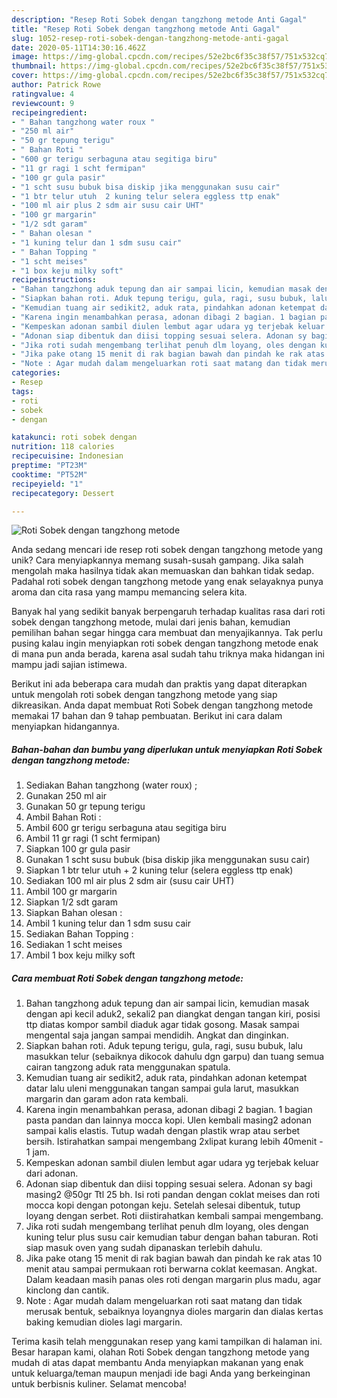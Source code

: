 ```yaml
---
description: "Resep Roti Sobek dengan tangzhong metode Anti Gagal"
title: "Resep Roti Sobek dengan tangzhong metode Anti Gagal"
slug: 1052-resep-roti-sobek-dengan-tangzhong-metode-anti-gagal
date: 2020-05-11T14:30:16.462Z
image: https://img-global.cpcdn.com/recipes/52e2bc6f35c38f57/751x532cq70/roti-sobek-dengan-tangzhong-metode-foto-resep-utama.jpg
thumbnail: https://img-global.cpcdn.com/recipes/52e2bc6f35c38f57/751x532cq70/roti-sobek-dengan-tangzhong-metode-foto-resep-utama.jpg
cover: https://img-global.cpcdn.com/recipes/52e2bc6f35c38f57/751x532cq70/roti-sobek-dengan-tangzhong-metode-foto-resep-utama.jpg
author: Patrick Rowe
ratingvalue: 4
reviewcount: 9
recipeingredient:
- " Bahan tangzhong water roux "
- "250 ml air"
- "50 gr tepung terigu"
- " Bahan Roti "
- "600 gr terigu serbaguna atau segitiga biru"
- "11 gr ragi 1 scht fermipan"
- "100 gr gula pasir"
- "1 scht susu bubuk bisa diskip jika menggunakan susu cair"
- "1 btr telur utuh  2 kuning telur selera eggless ttp enak"
- "100 ml air plus 2 sdm air susu cair UHT"
- "100 gr margarin"
- "1/2 sdt garam"
- " Bahan olesan "
- "1 kuning telur dan 1 sdm susu cair"
- " Bahan Topping "
- "1 scht meises"
- "1 box keju milky soft"
recipeinstructions:
- "Bahan tangzhong aduk tepung dan air sampai licin, kemudian masak dengan api kecil aduk2, sekali2 pan diangkat dengan tangan kiri, posisi ttp diatas kompor sambil diaduk agar tidak gosong. Masak sampai mengental saja jangan sampai mendidih. Angkat dan dinginkan."
- "Siapkan bahan roti. Aduk tepung terigu, gula, ragi, susu bubuk, lalu masukkan telur (sebaiknya dikocok dahulu dgn garpu) dan tuang semua cairan tangzong aduk rata menggunakan spatula."
- "Kemudian tuang air sedikit2, aduk rata, pindahkan adonan ketempat datar lalu uleni menggunakan tangan sampai gula larut, masukkan margarin dan garam adon rata kembali."
- "Karena ingin menambahkan perasa, adonan dibagi 2 bagian. 1 bagian pasta pandan dan lainnya mocca kopi. Ulen kembali masing2 adonan sampai kalis elastis. Tutup wadah dengan plastik wrap atau serbet bersih. Istirahatkan sampai mengembang 2xlipat kurang lebih 40menit - 1 jam."
- "Kempeskan adonan sambil diulen lembut agar udara yg terjebak keluar dari adonan."
- "Adonan siap dibentuk dan diisi topping sesuai selera. Adonan sy bagi masing2 @50gr Ttl 25 bh. Isi roti pandan dengan coklat meises dan roti mocca kopi dengan potongan keju. Setelah selesai dibentuk, tutup loyang dengan serbet. Roti diistirahatkan kembali sampai mengembang."
- "Jika roti sudah mengembang terlihat penuh dlm loyang, oles dengan kuning telur plus susu cair kemudian tabur dengan bahan taburan. Roti siap masuk oven yang sudah dipanaskan terlebih dahulu."
- "Jika pake otang 15 menit di rak bagian bawah dan pindah ke rak atas 10 menit atau sampai permukaan roti berwarna coklat keemasan. Angkat. Dalam keadaan masih panas oles roti dengan margarin plus madu, agar kinclong dan cantik."
- "Note : Agar mudah dalam mengeluarkan roti saat matang dan tidak merusak bentuk, sebaiknya loyangnya dioles margarin dan dialas kertas baking kemudian dioles lagi margarin."
categories:
- Resep
tags:
- roti
- sobek
- dengan

katakunci: roti sobek dengan 
nutrition: 118 calories
recipecuisine: Indonesian
preptime: "PT23M"
cooktime: "PT52M"
recipeyield: "1"
recipecategory: Dessert

---
```



![Roti Sobek dengan tangzhong metode](https://img-global.cpcdn.com/recipes/52e2bc6f35c38f57/751x532cq70/roti-sobek-dengan-tangzhong-metode-foto-resep-utama.jpg)

Anda sedang mencari ide resep roti sobek dengan tangzhong metode yang unik? Cara menyiapkannya memang susah-susah gampang. Jika salah mengolah maka hasilnya tidak akan memuaskan dan bahkan tidak sedap. Padahal roti sobek dengan tangzhong metode yang enak selayaknya punya aroma dan cita rasa yang mampu memancing selera kita.



Banyak hal yang sedikit banyak berpengaruh terhadap kualitas rasa dari roti sobek dengan tangzhong metode, mulai dari jenis bahan, kemudian pemilihan bahan segar hingga cara membuat dan menyajikannya. Tak perlu pusing kalau ingin menyiapkan roti sobek dengan tangzhong metode enak di mana pun anda berada, karena asal sudah tahu triknya maka hidangan ini mampu jadi sajian istimewa.


Berikut ini ada beberapa cara mudah dan praktis yang dapat diterapkan untuk mengolah roti sobek dengan tangzhong metode yang siap dikreasikan. Anda dapat membuat Roti Sobek dengan tangzhong metode memakai 17 bahan dan 9 tahap pembuatan. Berikut ini cara dalam menyiapkan hidangannya.

<!--inarticleads1-->

##### Bahan-bahan dan bumbu yang diperlukan untuk menyiapkan Roti Sobek dengan tangzhong metode:

1. Sediakan  Bahan tangzhong (water roux) ;
1. Gunakan 250 ml air
1. Gunakan 50 gr tepung terigu
1. Ambil  Bahan Roti :
1. Ambil 600 gr terigu serbaguna atau segitiga biru
1. Ambil 11 gr ragi (1 scht fermipan)
1. Siapkan 100 gr gula pasir
1. Gunakan 1 scht susu bubuk (bisa diskip jika menggunakan susu cair)
1. Siapkan 1 btr telur utuh + 2 kuning telur (selera eggless ttp enak)
1. Sediakan 100 ml air plus 2 sdm air (susu cair UHT)
1. Ambil 100 gr margarin
1. Siapkan 1/2 sdt garam
1. Siapkan  Bahan olesan :
1. Ambil 1 kuning telur dan 1 sdm susu cair
1. Sediakan  Bahan Topping :
1. Sediakan 1 scht meises
1. Ambil 1 box keju milky soft




<!--inarticleads2-->

##### Cara membuat Roti Sobek dengan tangzhong metode:

1. Bahan tangzhong aduk tepung dan air sampai licin, kemudian masak dengan api kecil aduk2, sekali2 pan diangkat dengan tangan kiri, posisi ttp diatas kompor sambil diaduk agar tidak gosong. Masak sampai mengental saja jangan sampai mendidih. Angkat dan dinginkan.
1. Siapkan bahan roti. Aduk tepung terigu, gula, ragi, susu bubuk, lalu masukkan telur (sebaiknya dikocok dahulu dgn garpu) dan tuang semua cairan tangzong aduk rata menggunakan spatula.
1. Kemudian tuang air sedikit2, aduk rata, pindahkan adonan ketempat datar lalu uleni menggunakan tangan sampai gula larut, masukkan margarin dan garam adon rata kembali.
1. Karena ingin menambahkan perasa, adonan dibagi 2 bagian. 1 bagian pasta pandan dan lainnya mocca kopi. Ulen kembali masing2 adonan sampai kalis elastis. Tutup wadah dengan plastik wrap atau serbet bersih. Istirahatkan sampai mengembang 2xlipat kurang lebih 40menit - 1 jam.
1. Kempeskan adonan sambil diulen lembut agar udara yg terjebak keluar dari adonan.
1. Adonan siap dibentuk dan diisi topping sesuai selera. Adonan sy bagi masing2 @50gr Ttl 25 bh. Isi roti pandan dengan coklat meises dan roti mocca kopi dengan potongan keju. Setelah selesai dibentuk, tutup loyang dengan serbet. Roti diistirahatkan kembali sampai mengembang.
1. Jika roti sudah mengembang terlihat penuh dlm loyang, oles dengan kuning telur plus susu cair kemudian tabur dengan bahan taburan. Roti siap masuk oven yang sudah dipanaskan terlebih dahulu.
1. Jika pake otang 15 menit di rak bagian bawah dan pindah ke rak atas 10 menit atau sampai permukaan roti berwarna coklat keemasan. Angkat. Dalam keadaan masih panas oles roti dengan margarin plus madu, agar kinclong dan cantik.
1. Note : Agar mudah dalam mengeluarkan roti saat matang dan tidak merusak bentuk, sebaiknya loyangnya dioles margarin dan dialas kertas baking kemudian dioles lagi margarin.




Terima kasih telah menggunakan resep yang kami tampilkan di halaman ini. Besar harapan kami, olahan Roti Sobek dengan tangzhong metode yang mudah di atas dapat membantu Anda menyiapkan makanan yang enak untuk keluarga/teman maupun menjadi ide bagi Anda yang berkeinginan untuk berbisnis kuliner. Selamat mencoba!
